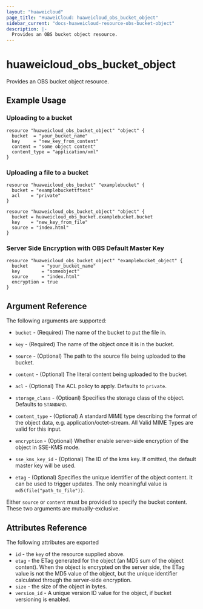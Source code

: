 ```yaml
---
layout: "huaweicloud"
page_title: "HuaweiCloud: huaweicloud_obs_bucket_object"
sidebar_current: "docs-huaweicloud-resource-obs-bucket-object"
description: |-
  Provides an OBS bucket object resource.
---
```


# huaweicloud\_obs\_bucket\_object

Provides an OBS bucket object resource.

## Example Usage

### Uploading to a bucket

```hcl
resource "huaweicloud_obs_bucket_object" "object" {
  bucket  = "your_bucket_name"
  key     = "new_key_from_content"
  content = "some object content"
  content_type = "application/xml"
}
```

### Uploading a file to a bucket

```hcl
resource "huaweicloud_obs_bucket" "examplebucket" {
  bucket = "examplebuckettftest"
  acl    = "private"
}

resource "huaweicloud_obs_bucket_object" "object" {
  bucket = huaweicloud_obs_bucket.examplebucket.bucket
  key    = "new_key_from_file"
  source = "index.html"
}
```

### Server Side Encryption with OBS Default Master Key

```hcl
resource "huaweicloud_obs_bucket_object" "examplebucket_object" {
  bucket     = "your_bucket_name"
  key        = "someobject"
  source     = "index.html"
  encryption = true
}
```

## Argument Reference

The following arguments are supported:

* `bucket` - (Required) The name of the bucket to put the file in.

* `key` - (Required) The name of the object once it is in the bucket.

* `source` - (Optional) The path to the source file being uploaded to the bucket.

* `content` - (Optional) The literal content being uploaded to the bucket.

* `acl` - (Optional) The ACL policy to apply. Defaults to `private`.

* `storage_class` - (Optioanl) Specifies the storage class of the object. Defaults to `STANDARD`.

* `content_type` - (Optional) A standard MIME type describing the format of the object data, e.g. application/octet-stream.
  All Valid MIME Types are valid for this input.

* `encryption` - (Optional) Whether enable server-side encryption of the object in SSE-KMS mode.

* `sse_kms_key_id` - (Optional) The ID of the kms key. If omitted, the default master key will be used.

* `etag` - (Optional) Specifies the unique identifier of the object content. It can be used to trigger updates.
  The only meaningful value is `md5(file("path_to_file"))`.

Either `source` or `content` must be provided to specify the bucket content.
These two arguments are mutually-exclusive.

## Attributes Reference

The following attributes are exported

* `id` - the `key` of the resource supplied above.
* `etag` - the ETag generated for the object (an MD5 sum of the object content).
  When the object is encrypted on the server side, the ETag value is not the MD5 value of the object,
  but the unique identifier calculated through the server-side encryption.
* `size` - the size of the object in bytes.
* `version_id` - A unique version ID value for the object, if bucket versioning is enabled.

